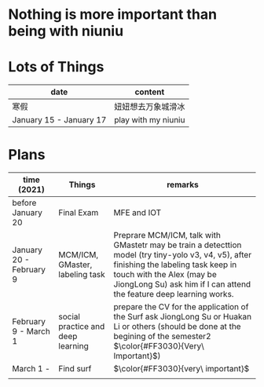 # Nothing is more important than being with niuniu

# Lots of Things

| date                    | content             |
| ----------------------- | ------------------- |
| 寒假                    | 妞妞想去万象城滑冰  |
| January 15 - January 17 | play with my niuniu |

# Plans

| time (2021)             | Things                            | remarks                                                      |
| ----------------------- | --------------------------------- | ------------------------------------------------------------ |
| before January 20       | Final Exam                        | MFE and IOT                                                  |
| January 20 - February 9 | MCM/ICM, GMaster, labeling task   | Preprare MCM/ICM, talk with GMastetr may be train a detecttion model (try tiny-yolo v3, v4, v5), after finishing the labeling task keep in touch with the Alex (may be JiongLong Su) ask him if I can attend the feature deep learning works. |
| February 9 - March 1    | social practice and deep learning | prepare the CV for the application of the Surf ask JiongLong Su or Huakan Li or others (should be done at the begining of the semester2 $\color{#FF3030}{Very\ Important}$) |
| March 1 -               | Find surf                         | $\color{#FF3030}{very\ important}$                           |
|                         |                                   |                                                              |





